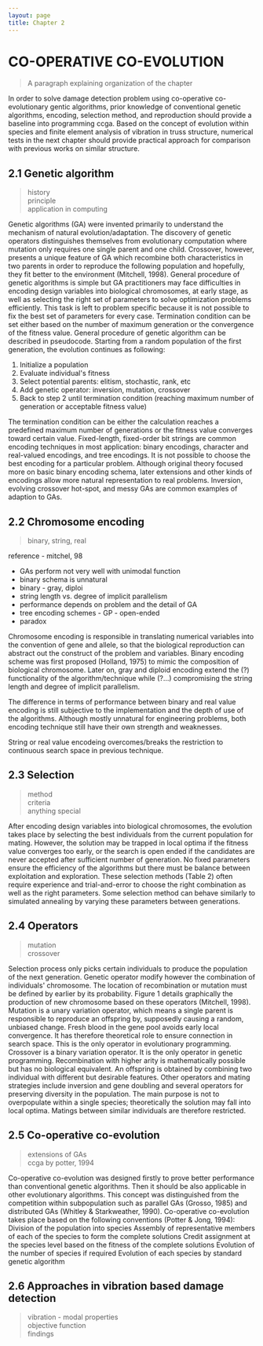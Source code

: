 ```yaml
---
layout: page
title: Chapter 2
---
```


# CO-OPERATIVE CO-EVOLUTION #

> A paragraph explaining organization of the chapter

In order to solve damage detection problem using co-operative co-evolutionary gentic algorithms, prior knowledge of conventional genetic algorithms, encoding, selection method, and reproduction should provide a baseline into programming ccga. Based on the concept of evolution within species and finite element analysis of vibration in truss structure, numerical tests in the next chapter should provide practical approach for comparison with previous works on similar structure.

## 2.1 Genetic algorithm ##

> history  
> principle  
> application in computing  

Genetic algorithms (GA) were invented primarily to understand the mechanism of natural evolution/adaptation. The discovery of genetic operators distinguishes themselves from evolutionary computation where mutation only requires one single parent and one child. Crossover, however, presents a unique feature of GA which recombine both characteristics in two parents in order to reproduce the following population and hopefully, they fit better to the environment (Mitchell, 1998). General procedure of genetic algorithms is simple but GA practitioners may face difficulties in encoding design variables into biological chromosomes, at early stage, as well as selecting the right set of parameters to solve optimization problems efficiently. This task is left to problem specific because it is not possible to fix the best set of parameters for every case. Termination condition can be set either based on the number of maximum generation or the convergence of the fitness value. General procedure of genetic algorithm can be described in pseudocode. Starting from a random population of the first generation, the evolution continues as following: 

1. Initialize a population
2. Evaluate individual's fitness
3. Select potential parents: elitism, stochastic, rank, etc
4. Add genetic operator: inversion, mutation, crossover
5. Back to step 2 until termination condition (reaching maximum number of generation or acceptable fitness value)

The termination condition can be either the calculation reaches a predefined maximum number of generations or the fitness value converges toward certain value. Fixed-length, fixed-order bit strings are common encoding techniques in most application: binary encodings, character and real-valued encodings, and tree encodings. It is not possible to choose the best encoding for a particular problem. Although original theory focused more on basic binary encoding schema, later extensions and other kinds of encodings allow more natural representation to real problems. Inversion, evolving crossover hot-spot, and messy GAs are common examples of adaption to GAs. 

## 2.2 Chromosome encoding ##

> binary, string, real

reference - mitchel, 98

- GAs perform not very well with unimodal function
- binary schema is unnatural
- binary - gray, diploi
- string length vs. degree of implicit parallelism
- performance depends on problem and the detail of GA
- tree encoding schemes - GP - open-ended
- paradox

Chromosome encoding is responsible in translating numerical variables into the convention of gene and allele, so that the biological reproduction can abstract out the construct of the problem and variables. Binary encoding scheme was first proposed (Holland, 1975) to mimic the composition of biological chromosome. Later on, gray and diploid encoding extend the (?) functionality of the algorithm/technique while (?...) compromising the string length and degree of implicit parallelism. 

The difference in terms of performance between binary and real value encoding is still subjective to the implementation and the depth of use of the algorithms. Although mostly unnatural for engineering problems, both encoding technique still have their own strength and weaknesses.

String or real value encodeing overcomes/breaks the restriction to continuous search space in previous technique.

## 2.3 Selection ##

> method  
> criteria  
> anything special 

After encoding design variables into biological chromosomes, the evolution takes place by selecting the best individuals from the current population for mating. However, the solution may be trapped in local optima if the fitness value converges too early, or the search is open ended if the candidates are never accepted after sufficient number of generation. No fixed parameters ensure the efficiency of the algorithms but there must be balance between exploitation and exploration. These selection methods (Table 2) often require experience and trial-and-error to choose the right combination as well as the right parameters. Some selection method can behave similarly to simulated annealing by varying these parameters between generations.


## 2.4 Operators ##

> mutation  
> crossover  

Selection process only picks certain individuals to produce the population of the next generation. Genetic operator modify however the combination of individuals' chromosome. The location of recombination or mutation must be defined by earlier by its probability. Figure 1 details graphically the production of new chromosome based on these operators (Mitchell, 1998). Mutation is a unary variation operator, which means a single parent is responsible to reproduce an offspring by, supposedly causing a random, unbiased change. Fresh blood in the gene pool avoids early local convergence. It has therefore theoretical role to ensure connection in search space. This is the only operator in evolutionary programming. Crossover is a binary variation operator. It is the only operator in genetic programming. Recombination with higher arity is mathematically possible but has no biological equivalent. An offspring is obtained by combining two individual with different but desirable features. Other operators and mating strategies include inversion and gene doubling and several operators for preserving diversity in the population. The main purpose is not to overpopulate within a single species; theoretically the solution may fall into local optima. Matings between similar individuals are therefore restricted.


## 2.5 Co-operative co-evolution ##

> extensions of GAs  
> ccga by potter, 1994  

Co-operative co-evolution was designed firstly to prove better performance than conventional genetic algorithms. Then it should be also applicable in other evolutionary algorithms. This concept was distinguished from the competition within subpopulation such as parallel GAs (Grosso, 1985) and distributed GAs (Whitley & Starkweather, 1990). Co-operative co-evolution takes place based on the following conventions (Potter & Jong, 1994): Division of the population into species Assembly of representative members of each of the species to form the complete solutions Credit assignment at the species level based on the fitness of the complete solutions Evolution of the number of species if required Evolution of each species by standard genetic algorithm

## 2.6 Approaches in vibration based damage detection ##

> vibration - modal properties  
> objective function  
> findings  
